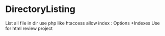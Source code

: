 # DirectoryListing
List all file in dir use php like htaccess allow index : Options +Indexes
Use for html review project
